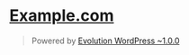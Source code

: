 [Example.com][example.com]
==========================

> Powered by [Evolution WordPress ~1.0.0][evolution-wordpress]


[example.com]: http://example.com/
[evolution-wordpress]: https://github.com/evolution/wordpress/
